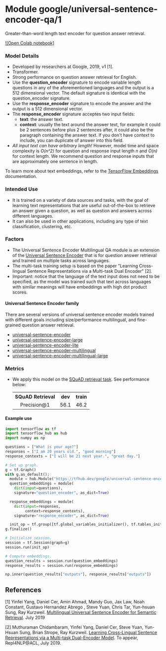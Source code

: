 # Module google/universal-sentence-encoder-qa/1

Greater-than-word length text encoder for question answer retrieval.

<!-- module-type: text-embedding -->
<!-- task: text-embedding -->
<!-- asset-path: legacy -->
<!-- network-architecture: transformer -->
<!-- language: en -->
<!-- fine-tunable: true -->
<!-- format: hub -->

[![Open Colab notebook]](https://colab.research.google.com/github/tensorflow/hub/blob/b6dcaaacd7dd931692290ba2cd05a3c4eb46a17d/examples/colab/retrieval_with_tf_hub_universal_encoder_qa.ipynb)

### Model Details

*   Developed by researchers at Google, 2019, v1 [1].
*   Transformer.
*   Strong performance on question answer retrieval for English.
*   Use the __question_encoder__ signature to encode variable length questions
    in any of the aforementioned languages and the output is a 512 dimensional
    vector. The default signature is identical with the question_encoder
    signature.
*   Use the __response_encoder__ signature to encode the answer and the output
    is a 512 dimensional vector.
*   The __response_encoder__ signature acceptes two input fields:
    *   __text__: the answer text.
    *   __context__: usually the text around the answer text, for example it
        could be 2 sentences before plus 2 sentences after, it could also be the
        paragraph containing the answer text. If you don't have context to
        include, you can duplicate of answer into this field.
*   *All input text can have arbitrary length!* However, model time and space
    complexity is *O(n^2)* for question and response input length *n* and *O(n)*
    for context length. We recommend question and response inputs that are
    approximately one sentence in length.

To learn more about text embeddings, refer to the
[TensorFlow Embeddings](https://www.tensorflow.org/tutorials/text/word_embeddings)
documentation.

### Intended Use

*   It is trained on a variety of data sources and tasks, with the goal of
    learning text representations that are useful out-of-the-box to retrieve an
    answer given a question, as well as question and answers across different
    languages.
*   It can also be used in other applications, including any type of text
    classification, clustering, etc.

### Factors

*   The Universal Sentence Encoder Multilingual QA module is an extension of the
    [Universal Sentence Encoder](https://tfhub.dev/google/universal-sentence-encoder/2)
    that is for question answer retrieval and trained on multiple tasks across
    languages.
*   The multi-task training setup is based on the paper "Learning Cross-lingual
    Sentence Representations via a Multi-task Dual Encoder" [2].
*   Important: notice that the language of the text input does not need to be
    specified, as the model was trained such that text across languages with
    similar meanings will have embeddings with high dot product scores.

#### Universal Sentence Encoder family

There are several versions of universal sentence encoder models trained with
different goals including size/performance multilingual, and fine-grained
question answer retrieval.

*   [universal-sentence-encoder](https://tfhub.dev/google/universal-sentence-encoder/2)
*   [universal-sentence-encoder-large](https://tfhub.dev/google/universal-sentence-encoder-large/3)
*   [universal-sentence-encoder-lite](https://tfhub.dev/google/universal-sentence-encoder-lite/2)
*   [universal-sentence-encoder-multilingual](https://tfhub.dev/google/universal-sentence-encoder-multilingual/1)
*   [universal-sentence-encoder-multilingual-large](https://tfhub.dev/google/universal-sentence-encoder-multilingual-large/1)

### Metrics

*   We apply this model on the
    [SQuAD retrieval task](https://github.com/google/retrieval-qa-eval). See
    performance below:

    <table style="table-layout:auto;">
      <tr style="text-align:center;">
        <th>SQuAD Retrieval</th>
        <th>dev</th>
        <th>train</th>
      </tr>
      <tr style="text-align:center;">
        <td rowspan="10">Precision@1</td>
        <td rowspan="5">56.1</td>
        <td rowspan="5">46.2</td>
      </tr>
    </table>

#### Example use

```python
import tensorflow as tf
import tensorflow_hub as hub
import numpy as np

questions = ["What is your age?"]
responses = ["I am 20 years old.", "good morning"]
response_contexts = ["I will be 21 next year.", "great day."]

# Set up graph.
g = tf.Graph()
with g.as_default():
  module = hub.Module("https://tfhub.dev/google/universal-sentence-encoder-qa/1")
  question_embeddings = module(
    dict(input=questions),
    signature="question_encoder", as_dict=True)

  response_embeddings = module(
    dict(input=responses,
         context=response_contexts),
    signature="response_encoder", as_dict=True)

  init_op = tf.group([tf.global_variables_initializer(), tf.tables_initializer()])
g.finalize()

# Initialize session.
session = tf.Session(graph=g)
session.run(init_op)

# Compute embeddings.
question_results = session.run(question_embeddings)
response_results = session.run(response_embeddings)

np.inner(question_results["outputs"], response_results["outputs"])
```

## References

[1] Yinfei Yang, Daniel Cer, Amin Ahmad, Mandy Guo, Jax Law, Noah Constant,
Gustavo Hernandez Abrego , Steve Yuan, Chris Tar, Yun-hsuan Sung, Ray Kurzweil.
[Multilingual Universal Sentence Encoder for Semantic Retrieval](https://arxiv.org/abs/1907.04307).
July 2019

[2] Muthuraman Chidambaram, Yinfei Yang, Daniel Cer, Steve Yuan, Yun-Hsuan Sung,
Brian Strope, Ray Kurzweil. [Learning Cross-Lingual Sentence Representations via
a Multi-task Dual-Encoder Model](https://arxiv.org/abs/1810.12836). To appear,
Repl4NLP@ACL, July 2019.
